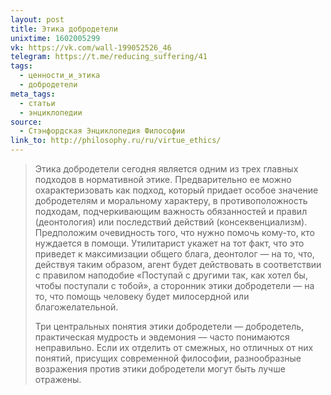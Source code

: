 ```yaml
---
layout: post
title: Этика добродетели
unixtime: 1602005299
vk: https://vk.com/wall-199052526_46
telegram: https://t.me/reducing_suffering/41
tags:
  - ценности_и_этика
  - добродетели
meta_tags:
  - статьи
  - энциклопедии
source:
  - Стэнфордская Энциклопедия Философии
link_to: http://philosophy.ru/ru/virtue_ethics/
---
```

>Этика добродетели сегодня является одним из трех главных подходов в нормативной этике. Предварительно ее можно охарактеризовать как подход, который придает особое значение добродетелям и моральному характеру, в противоположность подходам, подчеркивающим важность обязанностей и правил (деонтология) или последствий действий (консеквенциализм). Предположим очевидность того, что нужно помочь кому-то, кто нуждается в помощи. Утилитарист укажет на тот факт, что это приведет к максимизации общего блага, деонтолог — на то, что, действуя таким образом, агент будет действовать в соответствии с правилом наподобие «Поступай с другими так, как хотел бы, чтобы поступали с тобой», а сторонник этики добродетели — на то, что помощь человеку будет милосердной или благожелательной.
>
>Три центральных понятия этики добродетели — добродетель, практическая мудрость и эвдемония — часто понимаются неправильно. Если их отделить от смежных, но отличных от них понятий, присущих современной философии, разнообразные возражения против этики добродетели могут быть лучше отражены.